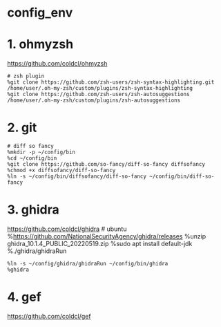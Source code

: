 # config_env

# 1. ohmyzsh
https://github.com/coldcl/ohmyzsh

	# zsh plugin
	%git clone https://github.com/zsh-users/zsh-syntax-highlighting.git /home/user/.oh-my-zsh/custom/plugins/zsh-syntax-highlighting
	%git clone https://github.com/zsh-users/zsh-autosuggestions /home/user/.oh-my-zsh/custom/plugins/zsh-autosuggestions

# 2. git
	# diff so fancy
	%mkdir -p ~/config/bin
	%cd ~/config/bin
	%git clone https://github.com/so-fancy/diff-so-fancy diffsofancy
	%chmod +x diffsofancy/diff-so-fancy
	%ln -s ~/config/bin/diffsofancy/diff-so-fancy ~/config/bin/diff-so-fancy

# 3. ghidra
https://github.com/coldcl/ghidra
	# ubuntu
	%https://github.com/NationalSecurityAgency/ghidra/releases
	%unzip ghidra_10.1.4_PUBLIC_20220519.zip 
	%sudo apt install default-jdk
	%./ghidra/ghidraRun

	%ln -s ~/config/ghidra/ghidraRun ~/config/bin/ghidra
	%ghidra

# 4. gef
https://github.com/coldcl/gef
